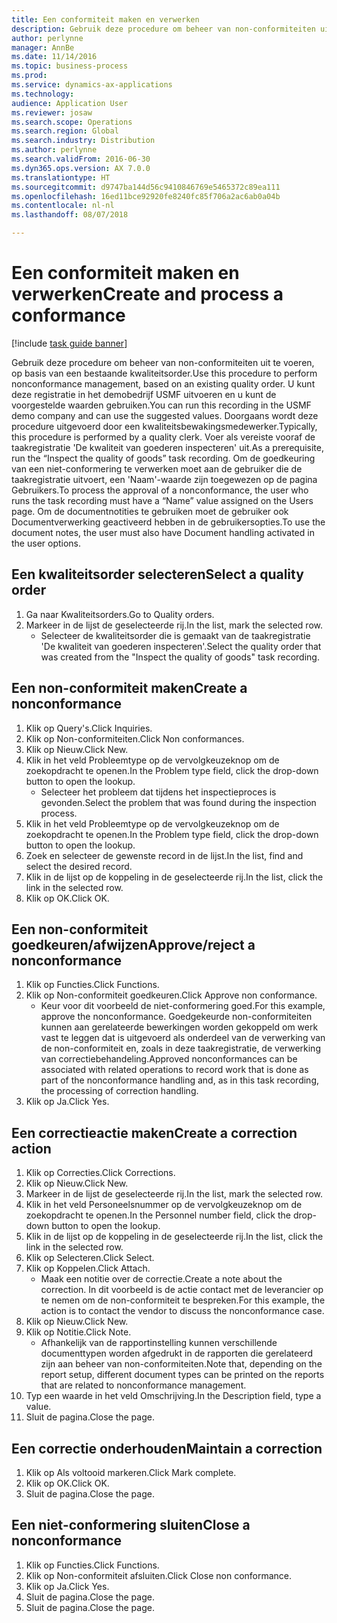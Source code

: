 ```yaml
---
title: Een conformiteit maken en verwerken
description: Gebruik deze procedure om beheer van non-conformiteiten uit te voeren, op basis van een bestaande kwaliteitsorder.
author: perlynne
manager: AnnBe
ms.date: 11/14/2016
ms.topic: business-process
ms.prod: 
ms.service: dynamics-ax-applications
ms.technology: 
audience: Application User
ms.reviewer: josaw
ms.search.scope: Operations
ms.search.region: Global
ms.search.industry: Distribution
ms.author: perlynne
ms.search.validFrom: 2016-06-30
ms.dyn365.ops.version: AX 7.0.0
ms.translationtype: HT
ms.sourcegitcommit: d9747ba144d56c9410846769e5465372c89ea111
ms.openlocfilehash: 16ed11bce92920fe8240fc85f706a2ac6ab0a04b
ms.contentlocale: nl-nl
ms.lasthandoff: 08/07/2018

---
```

# <a name="create-and-process-a-conformance"></a><span data-ttu-id="c8727-103">Een conformiteit maken en verwerken</span><span class="sxs-lookup"><span data-stu-id="c8727-103">Create and process a conformance</span></span>

[!include [task guide banner](../../includes/task-guide-banner.md)]

<span data-ttu-id="c8727-104">Gebruik deze procedure om beheer van non-conformiteiten uit te voeren, op basis van een bestaande kwaliteitsorder.</span><span class="sxs-lookup"><span data-stu-id="c8727-104">Use this procedure to perform nonconformance management, based on an existing quality order.</span></span> <span data-ttu-id="c8727-105">U kunt deze registratie in het demobedrijf USMF uitvoeren en u kunt de voorgestelde waarden gebruiken.</span><span class="sxs-lookup"><span data-stu-id="c8727-105">You can run this recording in the USMF demo company and can use the suggested values.</span></span> <span data-ttu-id="c8727-106">Doorgaans wordt deze procedure uitgevoerd door een kwaliteitsbewakingsmedewerker.</span><span class="sxs-lookup"><span data-stu-id="c8727-106">Typically, this procedure is performed by a quality clerk.</span></span>  <span data-ttu-id="c8727-107">Voer als vereiste vooraf de taakregistratie 'De kwaliteit van goederen inspecteren' uit.</span><span class="sxs-lookup"><span data-stu-id="c8727-107">As a prerequisite, run the “Inspect the quality of goods” task recording.</span></span> <span data-ttu-id="c8727-108">Om de goedkeuring van een niet-conformering te verwerken moet aan de gebruiker die de taakregistratie uitvoert, een 'Naam'-waarde zijn toegewezen op de pagina Gebruikers.</span><span class="sxs-lookup"><span data-stu-id="c8727-108">To process the approval of a nonconformance, the user who runs the task recording must have a “Name” value assigned on the Users page.</span></span> <span data-ttu-id="c8727-109">Om de documentnotities te gebruiken moet de gebruiker ook Documentverwerking geactiveerd hebben in de gebruikersopties.</span><span class="sxs-lookup"><span data-stu-id="c8727-109">To use the document notes, the user must also have Document handling activated in the user options.</span></span>


## <a name="select-a-quality-order"></a><span data-ttu-id="c8727-110">Een kwaliteitsorder selecteren</span><span class="sxs-lookup"><span data-stu-id="c8727-110">Select a quality order</span></span>
1. <span data-ttu-id="c8727-111">Ga naar Kwaliteitsorders.</span><span class="sxs-lookup"><span data-stu-id="c8727-111">Go to Quality orders.</span></span>
2. <span data-ttu-id="c8727-112">Markeer in de lijst de geselecteerde rij.</span><span class="sxs-lookup"><span data-stu-id="c8727-112">In the list, mark the selected row.</span></span>
    * <span data-ttu-id="c8727-113">Selecteer de kwaliteitsorder die is gemaakt van de taakregistratie 'De kwaliteit van goederen inspecteren'.</span><span class="sxs-lookup"><span data-stu-id="c8727-113">Select the quality order that was created from the "Inspect the quality of goods" task recording.</span></span>  

## <a name="create-a-nonconformance"></a><span data-ttu-id="c8727-114">Een non-conformiteit maken</span><span class="sxs-lookup"><span data-stu-id="c8727-114">Create a nonconformance</span></span>
1. <span data-ttu-id="c8727-115">Klik op Query's.</span><span class="sxs-lookup"><span data-stu-id="c8727-115">Click Inquiries.</span></span>
2. <span data-ttu-id="c8727-116">Klik op Non-conformiteiten.</span><span class="sxs-lookup"><span data-stu-id="c8727-116">Click Non conformances.</span></span>
3. <span data-ttu-id="c8727-117">Klik op Nieuw.</span><span class="sxs-lookup"><span data-stu-id="c8727-117">Click New.</span></span>
4. <span data-ttu-id="c8727-118">Klik in het veld Probleemtype op de vervolgkeuzeknop om de zoekopdracht te openen.</span><span class="sxs-lookup"><span data-stu-id="c8727-118">In the Problem type field, click the drop-down button to open the lookup.</span></span>
    * <span data-ttu-id="c8727-119">Selecteer het probleem dat tijdens het inspectieproces is gevonden.</span><span class="sxs-lookup"><span data-stu-id="c8727-119">Select the problem that was found during the inspection process.</span></span>  
5. <span data-ttu-id="c8727-120">Klik in het veld Probleemtype op de vervolgkeuzeknop om de zoekopdracht te openen.</span><span class="sxs-lookup"><span data-stu-id="c8727-120">In the Problem type field, click the drop-down button to open the lookup.</span></span>
6. <span data-ttu-id="c8727-121">Zoek en selecteer de gewenste record in de lijst.</span><span class="sxs-lookup"><span data-stu-id="c8727-121">In the list, find and select the desired record.</span></span>
7. <span data-ttu-id="c8727-122">Klik in de lijst op de koppeling in de geselecteerde rij.</span><span class="sxs-lookup"><span data-stu-id="c8727-122">In the list, click the link in the selected row.</span></span>
8. <span data-ttu-id="c8727-123">Klik op OK.</span><span class="sxs-lookup"><span data-stu-id="c8727-123">Click OK.</span></span>

## <a name="approvereject-a-nonconformance"></a><span data-ttu-id="c8727-124">Een non-conformiteit goedkeuren/afwijzen</span><span class="sxs-lookup"><span data-stu-id="c8727-124">Approve/reject a nonconformance</span></span>
1. <span data-ttu-id="c8727-125">Klik op Functies.</span><span class="sxs-lookup"><span data-stu-id="c8727-125">Click Functions.</span></span>
2. <span data-ttu-id="c8727-126">Klik op Non-conformiteit goedkeuren.</span><span class="sxs-lookup"><span data-stu-id="c8727-126">Click Approve non conformance.</span></span>
    * <span data-ttu-id="c8727-127">Keur voor dit voorbeeld de niet-conformering goed.</span><span class="sxs-lookup"><span data-stu-id="c8727-127">For this example, approve the nonconformance.</span></span> <span data-ttu-id="c8727-128">Goedgekeurde non-conformiteiten kunnen aan gerelateerde bewerkingen worden gekoppeld om werk vast te leggen dat is uitgevoerd als onderdeel van de verwerking van de non-conformiteit en, zoals in deze taakregistratie, de verwerking van correctiebehandeling.</span><span class="sxs-lookup"><span data-stu-id="c8727-128">Approved nonconformances can be associated with related operations to record work that is done as part of the nonconformance handling and, as in this task recording, the processing of correction handling.</span></span>  
3. <span data-ttu-id="c8727-129">Klik op Ja.</span><span class="sxs-lookup"><span data-stu-id="c8727-129">Click Yes.</span></span>

## <a name="create-a-correction-action"></a><span data-ttu-id="c8727-130">Een correctieactie maken</span><span class="sxs-lookup"><span data-stu-id="c8727-130">Create a correction action</span></span>
1. <span data-ttu-id="c8727-131">Klik op Correcties.</span><span class="sxs-lookup"><span data-stu-id="c8727-131">Click Corrections.</span></span>
2. <span data-ttu-id="c8727-132">Klik op Nieuw.</span><span class="sxs-lookup"><span data-stu-id="c8727-132">Click New.</span></span>
3. <span data-ttu-id="c8727-133">Markeer in de lijst de geselecteerde rij.</span><span class="sxs-lookup"><span data-stu-id="c8727-133">In the list, mark the selected row.</span></span>
4. <span data-ttu-id="c8727-134">Klik in het veld Personeelsnummer op de vervolgkeuzeknop om de zoekopdracht te openen.</span><span class="sxs-lookup"><span data-stu-id="c8727-134">In the Personnel number field, click the drop-down button to open the lookup.</span></span>
5. <span data-ttu-id="c8727-135">Klik in de lijst op de koppeling in de geselecteerde rij.</span><span class="sxs-lookup"><span data-stu-id="c8727-135">In the list, click the link in the selected row.</span></span>
6. <span data-ttu-id="c8727-136">Klik op Selecteren.</span><span class="sxs-lookup"><span data-stu-id="c8727-136">Click Select.</span></span>
7. <span data-ttu-id="c8727-137">Klik op Koppelen.</span><span class="sxs-lookup"><span data-stu-id="c8727-137">Click Attach.</span></span>
    * <span data-ttu-id="c8727-138">Maak een notitie over de correctie.</span><span class="sxs-lookup"><span data-stu-id="c8727-138">Create a note about the correction.</span></span> <span data-ttu-id="c8727-139">In dit voorbeeld is de actie contact met de leverancier op te nemen om de non-conformiteit te bespreken.</span><span class="sxs-lookup"><span data-stu-id="c8727-139">For this example, the action is to contact the vendor to discuss the nonconformance case.</span></span>  
8. <span data-ttu-id="c8727-140">Klik op Nieuw.</span><span class="sxs-lookup"><span data-stu-id="c8727-140">Click New.</span></span>
9. <span data-ttu-id="c8727-141">Klik op Notitie.</span><span class="sxs-lookup"><span data-stu-id="c8727-141">Click Note.</span></span>
    * <span data-ttu-id="c8727-142">Afhankelijk van de rapportinstelling kunnen verschillende documenttypen worden afgedrukt in de rapporten die gerelateerd zijn aan beheer van non-conformiteiten.</span><span class="sxs-lookup"><span data-stu-id="c8727-142">Note that, depending on the report setup, different document types can be printed on the reports that are related to nonconformance management.</span></span>  
10. <span data-ttu-id="c8727-143">Typ een waarde in het veld Omschrijving.</span><span class="sxs-lookup"><span data-stu-id="c8727-143">In the Description field, type a value.</span></span>
11. <span data-ttu-id="c8727-144">Sluit de pagina.</span><span class="sxs-lookup"><span data-stu-id="c8727-144">Close the page.</span></span>

## <a name="maintain-a-correction"></a><span data-ttu-id="c8727-145">Een correctie onderhouden</span><span class="sxs-lookup"><span data-stu-id="c8727-145">Maintain a correction</span></span>
1. <span data-ttu-id="c8727-146">Klik op Als voltooid markeren.</span><span class="sxs-lookup"><span data-stu-id="c8727-146">Click Mark complete.</span></span>
2. <span data-ttu-id="c8727-147">Klik op OK.</span><span class="sxs-lookup"><span data-stu-id="c8727-147">Click OK.</span></span>
3. <span data-ttu-id="c8727-148">Sluit de pagina.</span><span class="sxs-lookup"><span data-stu-id="c8727-148">Close the page.</span></span>

## <a name="close-a-nonconformance"></a><span data-ttu-id="c8727-149">Een niet-conformering sluiten</span><span class="sxs-lookup"><span data-stu-id="c8727-149">Close a nonconformance</span></span>
1. <span data-ttu-id="c8727-150">Klik op Functies.</span><span class="sxs-lookup"><span data-stu-id="c8727-150">Click Functions.</span></span>
2. <span data-ttu-id="c8727-151">Klik op Non-conformiteit afsluiten.</span><span class="sxs-lookup"><span data-stu-id="c8727-151">Click Close non conformance.</span></span>
3. <span data-ttu-id="c8727-152">Klik op Ja.</span><span class="sxs-lookup"><span data-stu-id="c8727-152">Click Yes.</span></span>
4. <span data-ttu-id="c8727-153">Sluit de pagina.</span><span class="sxs-lookup"><span data-stu-id="c8727-153">Close the page.</span></span>
5. <span data-ttu-id="c8727-154">Sluit de pagina.</span><span class="sxs-lookup"><span data-stu-id="c8727-154">Close the page.</span></span>

